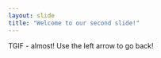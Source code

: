 ```yaml
---
layout: slide
title: "Welcome to our second slide!"
---
```

TGIF - almost!
Use the left arrow to go back!
